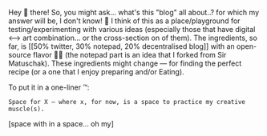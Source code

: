 Hey 👋 there! So, you might ask... what's this "blog" all about..? for which my answer will be, I don't know! 🤔 I think of this as a place/playground for testing/experimenting with various ideas (especially those that have digital <—> art combination... or the cross-section on of them). The ingredients, so far, is [[50% twitter, 30% notepad, 20% decentralised blog]] with an open-source flavor 👌🏾 (the notepad part is an idea that I forked from Sir Matuschak). These ingredients might change — for finding the perfect recipe (or a one that I enjoy preparing and/or Eating).


To put it in a one-liner ™️:

	Space for X — where x, for now, is a space to practice my creative muscle(s).
	
[space with in a space... oh my]